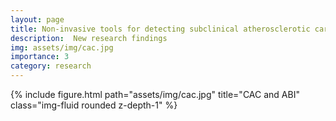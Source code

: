 ```yaml
---
layout: page
title: Non-invasive tools for detecting subclinical atherosclerotic cardiovascular disease
description:  New research findings
img: assets/img/cac.jpg
importance: 3
category: research
---
```


{% include figure.html path="assets/img/cac.jpg" title="CAC and ABI" class="img-fluid rounded z-depth-1" %}


